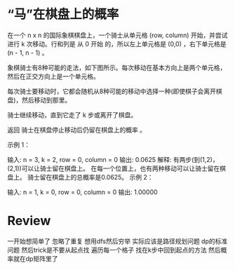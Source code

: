 # “马”在棋盘上的概率
在一个 n x n 的国际象棋棋盘上，一个骑士从单元格 (row, column) 开始，并尝试进行 k 次移动。行和列是 从 0 开始 的，所以左上单元格是 (0,0) ，右下单元格是 (n - 1, n - 1) 。

象棋骑士有8种可能的走法，如下图所示。每次移动在基本方向上是两个单元格，然后在正交方向上是一个单元格。



每次骑士要移动时，它都会随机从8种可能的移动中选择一种(即使棋子会离开棋盘)，然后移动到那里。

骑士继续移动，直到它走了 k 步或离开了棋盘。

返回 骑士在棋盘停止移动后仍留在棋盘上的概率 。



示例 1：

输入: n = 3, k = 2, row = 0, column = 0
输出: 0.0625
解释: 有两步(到(1,2)，(2,1))可以让骑士留在棋盘上。
在每一个位置上，也有两种移动可以让骑士留在棋盘上。
骑士留在棋盘上的总概率是0.0625。
示例 2：

输入: n = 1, k = 0, row = 0, column = 0
输出: 1.00000

# Review
一开始想简单了 忽略了重复 想用dfs然后穷举
实际应该是路径规划问题 dp的标准问题
然后trick是不要从起点找 遍历每一个格子 找在k步中回到起点的方法 然后概率就在dp矩阵里了